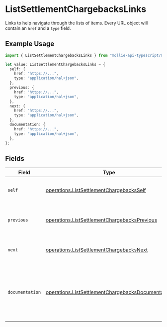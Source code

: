 # ListSettlementChargebacksLinks

Links to help navigate through the lists of items. Every URL object will contain an `href` and a `type` field.

## Example Usage

```typescript
import { ListSettlementChargebacksLinks } from "mollie-api-typescript/models/operations";

let value: ListSettlementChargebacksLinks = {
  self: {
    href: "https://...",
    type: "application/hal+json",
  },
  previous: {
    href: "https://...",
    type: "application/hal+json",
  },
  next: {
    href: "https://...",
    type: "application/hal+json",
  },
  documentation: {
    href: "https://...",
    type: "application/hal+json",
  },
};
```

## Fields

| Field                                                                                                                  | Type                                                                                                                   | Required                                                                                                               | Description                                                                                                            |
| ---------------------------------------------------------------------------------------------------------------------- | ---------------------------------------------------------------------------------------------------------------------- | ---------------------------------------------------------------------------------------------------------------------- | ---------------------------------------------------------------------------------------------------------------------- |
| `self`                                                                                                                 | [operations.ListSettlementChargebacksSelf](../../models/operations/listsettlementchargebacksself.md)                   | :heavy_check_mark:                                                                                                     | The URL to the current set of items.                                                                                   |
| `previous`                                                                                                             | [operations.ListSettlementChargebacksPrevious](../../models/operations/listsettlementchargebacksprevious.md)           | :heavy_check_mark:                                                                                                     | The previous set of items, if available.                                                                               |
| `next`                                                                                                                 | [operations.ListSettlementChargebacksNext](../../models/operations/listsettlementchargebacksnext.md)                   | :heavy_check_mark:                                                                                                     | The next set of items, if available.                                                                                   |
| `documentation`                                                                                                        | [operations.ListSettlementChargebacksDocumentation](../../models/operations/listsettlementchargebacksdocumentation.md) | :heavy_check_mark:                                                                                                     | In v2 endpoints, URLs are commonly represented as objects with an `href` and `type` field.                             |